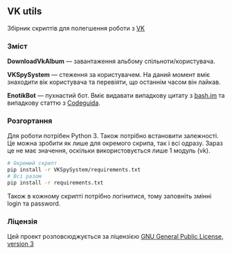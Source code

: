 ## VK utils
Збірник скриптів для полегшення роботи з [VK](http://vk.com)

### Зміст
**DownloadVkAlbum** — завантаження альбому спільноти/користувача.

**VKSpySystem** — стеження за користувачем. На даний момент вміє знаходити вік користувача та перевіяти, що останнім часом він лайкав.

**EnotikBot** — пухнастий бот. Вміє видавати випадкову цитату з [bash.im](http://bash.im/) та випадкову статтю з [Codeguida](http://codeguida.com/).

###  Розгортання 
Для роботи потрібен Python 3. Також потрібно встановити залежності. Це можна зробити як лише для окремого скрипа, так і всі одразу. Зараз це не має значення, оскільки використовується лише 1 модуль (vk).
```bash
# Окремий скрипт
pip install -r VKSpySystem/requirements.txt
# Всі разом
pip install -r requirements.txt
```
Також в кожному скрипті потрібно логінитися, тому заповніть змінні login та password. 

### Ліцензія
Цей проект розповсюджується за ліцензією [GNU General Public License, version 3](http://opensource.org/licenses/GPL-3.0)